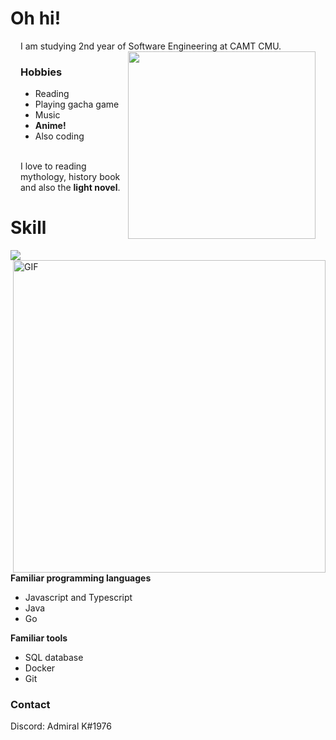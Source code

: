 # Oh hi!
<div align="left" style="margin:1rem">
  I am studying 2nd year of Software Engineering at CAMT CMU.  
  <img align="right" src="https://media.tenor.com/zgM2kUGp6hQAAAAC/fate-grand-order-waver.gifv" width="300" >
  <h3>Hobbies</h3>
  <ul>
    <li>Reading</li>
    <li>Playing gacha game</li>
    <li>Music</li>
    <li><b>Anime!</b></li>
    <li>Also coding</li>
  </ul>
  <br>
      I love to reading mythology, history book and also the <b>light novel</b>.
  <br>
</div>



# Skill
<img src="https://www.codewars.com/users/hoshizaki/badges/micro">
<br>


<img hight="400" width="500" alt="GIF" align="right" src="https://media.tenor.com/A_gEc3Bf_pUAAAAC/fate-series-anime.gifv">


**Familiar programming languages**
* Javascript and Typescript
* Java
* Go

**Familiar tools**
* SQL database
* Docker
* Git


### Contact
Discord: Admiral K#1976

